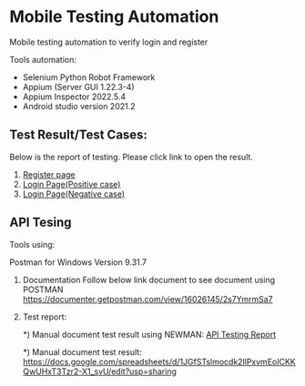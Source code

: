 # Mobile Testing Automation
Mobile testing automation to verify login and register 

Tools automation:
- Selenium Python Robot Framework 
- Appium (Server GUI 1.22.3-4)
- Appium Inspector 2022.5.4
- Android studio version 2021.2

## Test Result/Test Cases:
Below is the report of testing. Please click link to open the result.

1) <a href="https://rawcdn.githack.com/natanrc/mobiletestingAutomation/61132d4b6f5febe881dd45bc323cce620ea74362/Register_log.html">Register page</a>
2) <a href="https://rawcdn.githack.com/natanrc/mobiletestingAutomation/61132d4b6f5febe881dd45bc323cce620ea74362/positivelogin_report.html">Login Page(Positive case)</a>
3) <a href="https://rawcdn.githack.com/natanrc/mobiletestingAutomation/61132d4b6f5febe881dd45bc323cce620ea74362/negativelogin_report.html">Login Page(Negative case)</a>


## API Tesing
Tools using:

  Postman for Windows Version 9.31.7

1) Documentation
   Follow below link document to see document using POSTMAN 
      https://documenter.getpostman.com/view/16026145/2s7YmrmSa7
      
2) Test report:

   *) Manual document test result using NEWMAN:
      <a href="https://rawcdn.githack.com/natanrc/mobiletestingAutomation/1ca7e7784d7fad8d4dbffcdf88e82fa2588a13e7/API_Testing_report.html">API Testing Report</a>
    
   *) Manual document test result:
      https://docs.google.com/spreadsheets/d/1JGfSTslmocdk2llPxvmEoICKKQwUHxT3Tzr2-X1_svU/edit?usp=sharing
